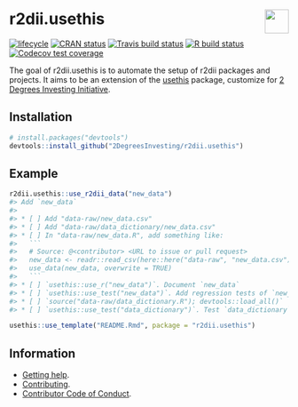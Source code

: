 
<!-- README.md is generated from README.Rmd. Please edit that file -->

# r2dii.usethis <a href='https://github.com/2DegreesInvesting/r2dii.usethis'><img src='https://imgur.com/A5ASZPE.png' align='right' height='43' /></a>

<!-- badges: start -->

[![lifecycle](https://img.shields.io/badge/lifecycle-experimental-orange.svg)](https://www.tidyverse.org/lifecycle/#experimental)
[![CRAN
status](https://www.r-pkg.org/badges/version/r2dii.usethis)](https://cran.r-project.org/package=r2dii.usethis)
[![Travis build
status](https://travis-ci.org/2DegreesInvesting/r2dii.usethis.svg?branch=master)](https://travis-ci.org/2DegreesInvesting/r2dii.usethis)
[![R build
status](https://github.com/2DegreesInvesting/r2dii.usethis/workflows/R-CMD-check/badge.svg)](https://github.com/2DegreesInvesting/r2dii.usethis/actions)
[![Codecov test
coverage](https://codecov.io/gh/2degreesinvesting/r2dii.usethis/branch/master/graph/badge.svg)](https://codecov.io/gh/2degreesinvesting/r2dii.usethis?branch=master)
<!-- badges: end -->

The goal of r2dii.usethis is to automate the setup of r2dii packages and
projects. It aims to be an extension of the
[usethis](https://usethis.r-lib.org/) package, customize for [2 Degrees
Investing Initiative](https://2degrees-investing.org/).

## Installation

``` r
# install.packages("devtools")
devtools::install_github("2DegreesInvesting/r2dii.usethis")
```

## Example

```` r
r2dii.usethis::use_r2dii_data("new_data")
#> Add `new_data`
#> 
#> * [ ] Add "data-raw/new_data.csv" 
#> * [ ] Add "data-raw/data_dictionary/new_data.csv" 
#> * [ ] In "data-raw/new_data.R", add something like: 
#>   ```
#>   # Source: @<contributor> <URL to issue or pull request>
#>   new_data <- readr::read_csv(here::here("data-raw", "new_data.csv"))
#>   use_data(new_data, overwrite = TRUE)
#>   ```
#> * [ ] `usethis::use_r("new_data")`. Document `new_data` 
#> * [ ] `usethis::use_test("new_data")`. Add regression tests of `new_data` 
#> * [ ] `source("data-raw/data_dictionary.R"); devtools::load_all()` 
#> * [ ] `usethis::use_test("data_dictionary")`. Test `data_dictionary` includes `new_data`
````

``` r
usethis::use_template("README.Rmd", package = "r2dii.usethis")
```

## Information

  - [Getting
    help](https://2degreesinvesting.github.io/.github/SUPPORT.html).
  - [Contributing](https://2degreesinvesting.github.io/.github/CONTRIBUTING.html).
  - [Contributor Code of
    Conduct](https://2degreesinvesting.github.io/.github/CODE_OF_CONDUCT.html).
